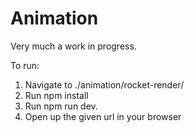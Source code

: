 # Animation
Very much a work in progress.

To run:
1. Navigate to ./animation/rocket-render/
2. Run npm install 
3. Run npm run dev.
4. Open up the given url in your browser
